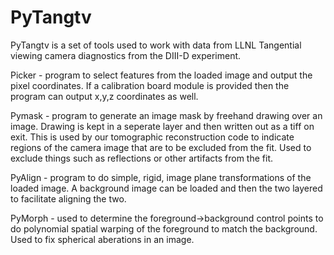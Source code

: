 # PyTangtv

PyTangtv is a set of tools used to work with data from LLNL Tangential viewing camera diagnostics from the DIII-D experiment.

Picker - program to select features from the loaded image and output the pixel coordinates. If a calibration board module is provided then the program can output x,y,z coordinates as well.

Pymask - program to generate an image mask by freehand drawing over an image. Drawing is kept in a seperate layer and then written out as a tiff on exit. This is used by our tomographic reconstruction code to indicate regions of the camera image that are to be excluded from the fit. Used to exclude things such as reflections or other artifacts from the fit.

PyAlign - program to do simple, rigid, image plane transformations of the loaded image. A background image can be loaded and then the two layered to facilitate aligning the two.

PyMorph - used to determine the foreground->background control points to do polynomial spatial warping of the foreground to match the background. Used to fix spherical aberations in an image.

